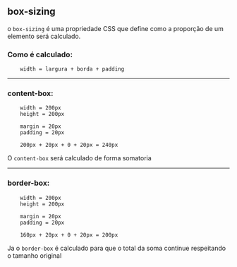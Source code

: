 ## box-sizing

o ```box-sizing``` é uma propriedade CSS que define como a proporção de um elemento será calculado.


### Como é calculado:
```
    width = largura + borda + padding
```
___

### content-box:

```
    width = 200px
    height = 200px

    margin = 20px
    padding = 20px

    200px + 20px + 0 + 20px = 240px
```

O ```content-box``` será calculado de forma somatoria

___
### border-box:

```
    width = 200px
    height = 200px

    margin = 20px
    padding = 20px

    160px + 20px + 0 + 20px = 200px
``` 

Ja o ```border-box``` é calculado para que o total da soma continue respeitando o tamanho original